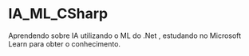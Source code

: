 # IA_ML_CSharp
 Aprendendo sobre IA utilizando o ML do .Net , estudando no Microsoft Learn para obter o conhecimento.
